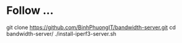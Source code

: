 # Follow ...
git clone https://github.com/BinhPhuongIT/bandwidth-server.git
cd bandwidth-server/
./install-iperf3-server.sh
